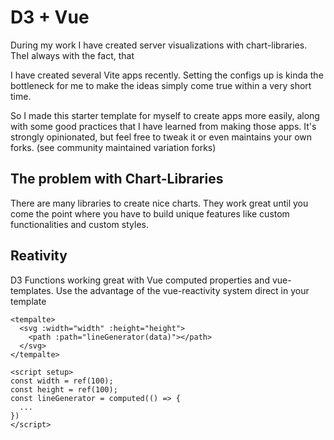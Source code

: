 # D3 + Vue

During my work I have created server visualizations with chart-libraries. TheI always  with the
fact, that

I have created several Vite apps recently. Setting the configs up is kinda the bottleneck for me to make the ideas simply come true within a very short time.

So I made this starter template for myself to create apps more easily, along with some good practices that I have learned from making those apps. It's strongly opinionated, but feel free to tweak it or even maintains your own forks. (see community maintained variation forks)

## The problem with Chart-Libraries
There are many libraries to create nice charts. They work great until you come the point where you
have to build unique features like custom functionalities and custom styles.

## Reativity
D3 Functions working great with Vue computed properties and vue-templates.
Use the advantage of the vue-reactivity system direct in your template
```vue
<tempalte>
  <svg :width="width" :height="height">
    <path :path="lineGenerator(data)"></path>
  </svg>
</tempalte>

<script setup>
const width = ref(100);
const height = ref(100);
const lineGenerator = computed(() => {
  ...
})
</script>
```
